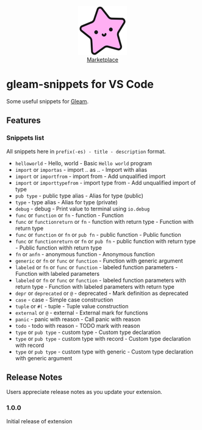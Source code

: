<div align="center">
    <img src="icon.png" />
    <br />
    <a href="https://marketplace.visualstudio.com/manage/publishers/ANKDDEV/extensions/gleam-snippets/hub">Marketplace</a>
</div>

# gleam-snippets for VS Code

Some useful snippets for [Gleam](https://gleam.run).

## Features

### Snippets list
All snippets here in `prefix(-es) - title - description` format.
- `helloworld` - Hello, world - Basic `Hello world` program
- `import` or `importas` - import .. as .. - Import with alias
- `import` or `importfrom` - import from - Add unqualified import
- `import` or `importtypefrom` - import type from - Add unqualified import of type
- `pub type` - public type alias - Alias for type (public)
- `type` - type alias - Alias for type (private)
- `debug` - debug - Print value to terminal using `io.debug`
- `func` or `function` or `fn` - function - Function
- `func` or `functionreturn` or `fn` - function with return type - Function with return type
- `func` or `function` or `fn` or `pub fn` - public function - Public function
- `func` or `functionreturn` or `fn` or `pub fn` - public function with return type - Public function withh return type
- `fn` or `anfn` - anonymous function - Anonymous function
- `generic` or `fn` or `func` or `function` - Function with generic argument
- `labeled` or `fn` or `func` or `function` - labeled function parameters - Function with labeled parameters
- `labeled` or `fn` or `func` or `function` - labeled function parameters with return type - Function with labeled parameters with return type
- `depr` or `deprecated` or `@` - deprecated - Mark definition as deprecated
- `case` - case - Simple case construction
- `tuple` or `#(` - tuple - Tuple value construction
- `external` or `@` - external - External mark for functions
- `panic` - panic with reason - Call panic with reason
- `todo` - todo with reason - TODO mark with reason
- `type` or `pub type` - custom type - Custom type declaration
- `type` or `pub type` - custom type with record - Custom type declaration with record
- `type` or `pub type` - custom type with generic - Custom type declaration with generic argument

## Release Notes

Users appreciate release notes as you update your extension.

### 1.0.0

Initial release of extension
